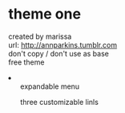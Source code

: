 # theme one
created by marissa<br>
url: http://annparkins.tumblr.com<br>
don't copy / don't use as base<br>
free theme<br>
<li>
<ul>expandable menu</ul>
<ul>three customizable linls</ul>
</li>
